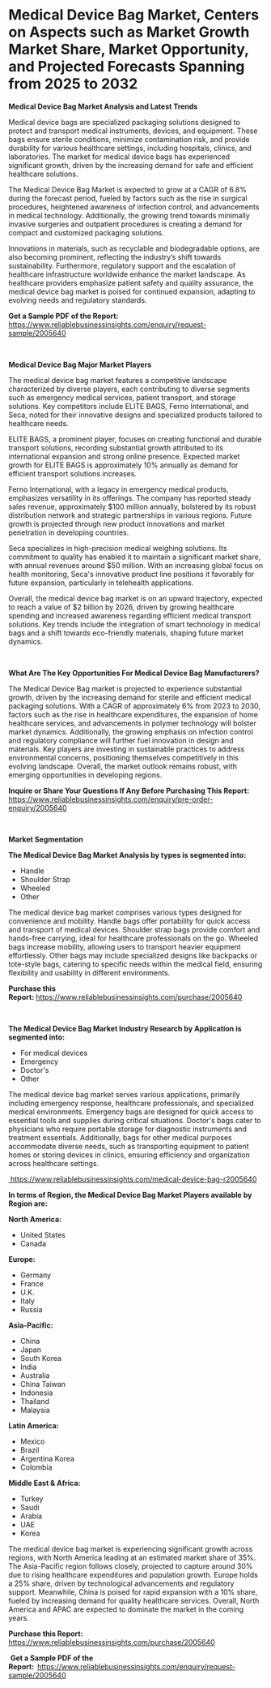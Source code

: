 <p><h1>Medical Device Bag Market, Centers on Aspects such as Market Growth Market Share, Market Opportunity, and Projected Forecasts Spanning from 2025 to 2032</h1></p><p><strong>Medical Device Bag Market Analysis and Latest Trends</strong></p>
<p><p>Medical device bags are specialized packaging solutions designed to protect and transport medical instruments, devices, and equipment. These bags ensure sterile conditions, minimize contamination risk, and provide durability for various healthcare settings, including hospitals, clinics, and laboratories. The market for medical device bags has experienced significant growth, driven by the increasing demand for safe and efficient healthcare solutions.</p><p>The Medical Device Bag Market is expected to grow at a CAGR of 6.8% during the forecast period, fueled by factors such as the rise in surgical procedures, heightened awareness of infection control, and advancements in medical technology. Additionally, the growing trend towards minimally invasive surgeries and outpatient procedures is creating a demand for compact and customized packaging solutions.</p><p>Innovations in materials, such as recyclable and biodegradable options, are also becoming prominent, reflecting the industry’s shift towards sustainability. Furthermore, regulatory support and the escalation of healthcare infrastructure worldwide enhance the market landscape. As healthcare providers emphasize patient safety and quality assurance, the medical device bag market is poised for continued expansion, adapting to evolving needs and regulatory standards.</p></p>
<p><strong>Get a Sample PDF of the Report:&nbsp;</strong> <a href="https://www.reliablebusinessinsights.com/enquiry/request-sample/2005640?utm_campaign=1873&utm_medium=2&utm_source=Github&utm_content=ia&utm_term=16042025&utm_id=medical-device-bag">https://www.reliablebusinessinsights.com/enquiry/request-sample/2005640</a></p>
<p>&nbsp;</p>
<p><strong>Medical Device Bag Major Market Players</strong></p>
<p><p>The medical device bag market features a competitive landscape characterized by diverse players, each contributing to diverse segments such as emergency medical services, patient transport, and storage solutions. Key competitors include ELITE BAGS, Ferno International, and Seca, noted for their innovative designs and specialized products tailored to healthcare needs.</p><p>ELITE BAGS, a prominent player, focuses on creating functional and durable transport solutions, recording substantial growth attributed to its international expansion and strong online presence. Expected market growth for ELITE BAGS is approximately 10% annually as demand for efficient transport solutions increases.</p><p>Ferno International, with a legacy in emergency medical products, emphasizes versatility in its offerings. The company has reported steady sales revenue, approximately $100 million annually, bolstered by its robust distribution network and strategic partnerships in various regions. Future growth is projected through new product innovations and market penetration in developing countries.</p><p>Seca specializes in high-precision medical weighing solutions. Its commitment to quality has enabled it to maintain a significant market share, with annual revenues around $50 million. With an increasing global focus on health monitoring, Seca's innovative product line positions it favorably for future expansion, particularly in telehealth applications.</p><p>Overall, the medical device bag market is on an upward trajectory, expected to reach a value of $2 billion by 2026, driven by growing healthcare spending and increased awareness regarding efficient medical transport solutions. Key trends include the integration of smart technology in medical bags and a shift towards eco-friendly materials, shaping future market dynamics.</p></p>
<p>&nbsp;</p>
<p><strong>What Are The Key Opportunities For Medical Device Bag Manufacturers?</strong></p>
<p><p>The Medical Device Bag market is projected to experience substantial growth, driven by the increasing demand for sterile and efficient medical packaging solutions. With a CAGR of approximately 6% from 2023 to 2030, factors such as the rise in healthcare expenditures, the expansion of home healthcare services, and advancements in polymer technology will bolster market dynamics. Additionally, the growing emphasis on infection control and regulatory compliance will further fuel innovation in design and materials. Key players are investing in sustainable practices to address environmental concerns, positioning themselves competitively in this evolving landscape. Overall, the market outlook remains robust, with emerging opportunities in developing regions.</p></p>
<p><strong>Inquire or Share Your Questions If Any Before Purchasing This Report:</strong> <a href="https://www.reliablebusinessinsights.com/enquiry/pre-order-enquiry/2005640?utm_campaign=1873&utm_medium=2&utm_source=Github&utm_content=ia&utm_term=16042025&utm_id=medical-device-bag">https://www.reliablebusinessinsights.com/enquiry/pre-order-enquiry/2005640</a></p>
<p>&nbsp;</p>
<p><strong>Market Segmentation</strong></p>
<p><strong>The Medical Device Bag Market Analysis by types is segmented into:</strong></p>
<p><ul><li>Handle</li><li>Shoulder Strap</li><li>Wheeled</li><li>Other</li></ul></p>
<p><p>The medical device bag market comprises various types designed for convenience and mobility. Handle bags offer portability for quick access and transport of medical devices. Shoulder strap bags provide comfort and hands-free carrying, ideal for healthcare professionals on the go. Wheeled bags increase mobility, allowing users to transport heavier equipment effortlessly. Other bags may include specialized designs like backpacks or tote-style bags, catering to specific needs within the medical field, ensuring flexibility and usability in different environments.</p></p>
<p><strong>Purchase this Report:&nbsp;</strong><a href="https://www.reliablebusinessinsights.com/purchase/2005640?utm_campaign=1873&utm_medium=2&utm_source=Github&utm_content=ia&utm_term=16042025&utm_id=medical-device-bag">https://www.reliablebusinessinsights.com/purchase/2005640</a></p>
<p>&nbsp;</p>
<p><strong>The Medical Device Bag Market Industry Research by Application is segmented into:</strong></p>
<p><ul><li>For medical devices</li><li>Emergency</li><li>Doctor's</li><li>Other</li></ul></p>
<p><p>The medical device bag market serves various applications, primarily including emergency response, healthcare professionals, and specialized medical environments. Emergency bags are designed for quick access to essential tools and supplies during critical situations. Doctor's bags cater to physicians who require portable storage for diagnostic instruments and treatment essentials. Additionally, bags for other medical purposes accommodate diverse needs, such as transporting equipment to patient homes or storing devices in clinics, ensuring efficiency and organization across healthcare settings.</p></p>
<p><a href="https://www.reliablebusinessinsights.com/medical-device-bag-r2005640?utm_campaign=1873&utm_medium=2&utm_source=Github&utm_content=ia&utm_term=16042025&utm_id=medical-device-bag">&nbsp;https://www.reliablebusinessinsights.com/medical-device-bag-r2005640</a></p>
<p><strong>In terms of Region, the Medical Device Bag Market Players available by Region are:</strong></p>
<p>
    <p> <strong> North America: </strong>
        <ul>
            <li>United States</li>
            <li>Canada</li>
        </ul>
        </p> 
    <p> <strong> Europe: </strong>
        <ul>
            <li>Germany</li>
            <li>France</li>
            <li>U.K.</li>
            <li>Italy</li>
            <li>Russia</li>
        </ul>
        </p> 
    <p> <strong> Asia-Pacific: </strong>
        <ul>
            <li>China</li>
            <li>Japan</li>
            <li>South Korea</li>
            <li>India</li>
            <li>Australia</li>
            <li>China Taiwan</li>
            <li>Indonesia</li>
            <li>Thailand</li>
            <li>Malaysia</li>
        </ul>
        </p> 
    <p> <strong> Latin America: </strong>
        <ul>
            <li>Mexico</li>
            <li>Brazil</li>
            <li>Argentina Korea</li>
            <li>Colombia</li>
        </ul>
        </p> 
    <p> <strong> Middle East & Africa: </strong>
        <ul>
            <li>Turkey</li>
            <li>Saudi</li>
            <li>Arabia</li>
            <li>UAE</li>
            <li>Korea</li>
        </ul>
    </p>
    </p>
<p><p>The medical device bag market is experiencing significant growth across regions, with North America leading at an estimated market share of 35%. The Asia-Pacific region follows closely, projected to capture around 30% due to rising healthcare expenditures and population growth. Europe holds a 25% share, driven by technological advancements and regulatory support. Meanwhile, China is poised for rapid expansion with a 10% share, fueled by increasing demand for quality healthcare services. Overall, North America and APAC are expected to dominate the market in the coming years.</p></p>
<p><strong>Purchase this Report: </strong><a href="https://www.reliablebusinessinsights.com/purchase/2005640?utm_campaign=1873&utm_medium=2&utm_source=Github&utm_content=ia&utm_term=16042025&utm_id=medical-device-bag">https://www.reliablebusinessinsights.com/purchase/2005640</a></p>
<p>&nbsp;<strong>Get a Sample PDF of the Report:&nbsp;&nbsp;</strong><a href="https://www.reliablebusinessinsights.com/enquiry/request-sample/2005640?utm_campaign=1873&utm_medium=2&utm_source=Github&utm_content=ia&utm_term=16042025&utm_id=medical-device-bag">https://www.reliablebusinessinsights.com/enquiry/request-sample/2005640</a></p>
<p><strong></strong></p>
<p><p></p><p></p><p></p></p>